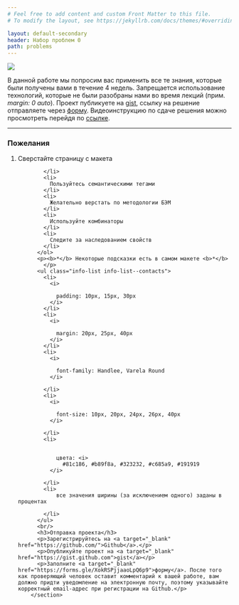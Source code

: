 ```yaml
---
# Feel free to add content and custom Front Matter to this file.
# To modify the layout, see https://jekyllrb.com/docs/themes/#overriding-theme-defaults

layout: default-secondary
header: Набор проблем 0
path: problems
---
```


<section class="info info--about problem-set">
          <a target="_blank" href="https://makecs138x.ru/assets/images/np0_example.png" class="photo">
            <!-- <h1>Amber Heard</h1> -->
            <img src="{{ site.url }}/assets/images/np0_example.png" />
            <!-- <div class="glow-wrap">
                      <i class="glow"></i>
                    </div> -->
          </a>        
          <p>
            В данной работе мы попросим вас применить все те знания, которые были получены вами в течение 4 недель. Запрещается использование технологий, которые не были разобраны нами во время лекций (прим. <i>margin: 0 auto</i>). Проект публикуете на <a target="_blank" href="https://gist.github.com">gist</a>, ссылку на решение отправляете через <a target="_blank" href="https://forms.gle/XokRSPjjaaoLpQ6p9">форму</a>. Видеоинструкцию по сдаче решения можно просмотреть перейдя по <a target="_blank" href="https://youtu.be/NkeQXoCrKlk">ссылке</a>.
          </p>
          <hr />
          <h3>Пожелания</h3>
          <ol class="info-list info-list--contacts">
            <li>
              Сверстайте страницу с макета
              
            </li>
            <li>
              Пользуйтесь семантическими тегами
            </li>
            <li>
              Желательно верстать по методологии БЭМ
            </li>
            <li>
              Используйте комбинаторы
            </li>
            <li>
              Следите за наследованием свойств
            </li>
          </ol>
          <p><b>*</b> Некоторые подсказки есть в самом макете <b>*</b>
            </p>
          <ul class="info-list info-list--contacts">
            <li>
              <i>

                padding: 10px, 15px, 30px
              </i>
            </li>
            <li>
              <i>

                margin: 20px, 25px, 40px
              </i>
            </li>
            <li>
              <i>

                font-family: Handlee, Varela Round
              </i>
              
            </li>
            <li>
              <i>

                font-size: 10px, 20px, 24px, 26px, 40px
              </i>
              
            </li>
            <li>
              

                цвета: <i>
                  #81c186, #b89f8a, #323232, #c685a9, #191919
              </i>
              
            </li>
            <li>
                все значения ширины (за исключением одного) заданы в процентах
              
            </li>
          </ul>
          <br/>
          <h3>Отправка проекта</h3>
          <p>Зарегистрируйтесь на <a target="_blank" href="https://github.com/">Github</a>.</p>
          <p>Опубликуйте проект на <a target="_blank" href="https://gist.github.com">gist</a></p>
          <p>Заполните <a target="_blank" href="https://forms.gle/XokRSPjjaaoLpQ6p9">форму</a>. После того как проверяющий человек оставит комментарий к вашей работе, вам должно придти уведомление на электронную почту, поэтому указывайте корректный email-адрес при регистрации на Github.</p>
        </section>